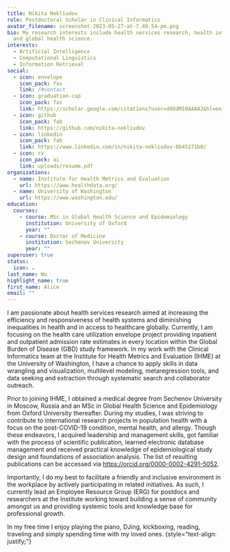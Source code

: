 ```yaml
---
title: Nikita Nekliudov
role: Postdoctoral Scholar in Clinical Informatics
avatar_filename: screenshot-2023-05-27-at-7.49.54-pm.png
bio: My research interests include health services research, health informatics,
  and global health science.
interests:
  - Artificial Intelligence
  - Computational Linguistics
  - Information Retrieval
social:
  - icon: envelope
    icon_pack: fas
    link: /#contact
  - icon: graduation-cap
    icon_pack: fas
    link: https://scholar.google.com/citations?user=d6DdM10AAAAJ&hl=en
  - icon: github
    icon_pack: fab
    link: https://github.com/nikita-nekliudov
  - icon: linkedin
    icon_pack: fab
    link: https://www.linkedin.com/in/nikita-nekliudov-8b45171b0/
  - icon: cv
    icon_pack: ai
    link: uploads/resume.pdf
organizations:
  - name: Institute for Health Metrics and Evaluation
    url: https://www.healthdata.org/
  - name: University of Washington
    url: https://www.washington.edu/
education:
  courses:
    - course: MSc in Global Health Science and Epidemiology
      institution: University of Oxford
      year: ""
    - course: Doctor of Medicine
      institution: Sechenov University
      year: ""
superuser: true
status:
  icon: ☕️
last_name: Wu
highlight_name: true
first_name: Alice
email: ""
---
```

I am passionate about health services research aimed at increasing the efficiency and responsiveness of health systems and diminishing inequalities in health and in access to healthcare globally. Currently, I am focusing on the health care utilization envelope project providing inpatient and outpatient admission rate estimates in every location within the Global Burden of Disease (GBD) study framework. In my work with the Clinical Informatics team at the Institute for Health Metrics and Evaluation (IHME) at the University of Washington, I have a chance to apply skills in data wrangling and visualization, multilevel modeling, metaregression tools, and data seeking and extraction through systematic search and collaborator outreach.

Prior to joining IHME, I obtained a medical degree from Sechenov University in Moscow, Russia and an MSc in Global Health Science and Epidemiology from Oxford University thereafter. During my studies, I was striving to contribute to international research projects in population health with a focus on the post-COVID-19 condition, mental health, and allergy. Though these endeavors, I acquired leadership and management skills, got familiar with the process of scientific publication, learned electronic database management and received practical knowledge of epidemiological study design and foundations of association analysis. The list of resulting publications can be accessed via https://orcid.org/0000-0002-4291-5052. 

Importantly, I do my best to facilitate a friendly and inclusive environment in the workplace by actively participating in related initiatives. As such, I currently lead an Employee Resource Group (ERG) for postdocs and researchers at the Institute working toward building a sense of community amongst us and providing systemic tools and knowledge base for professional growth.

In my free time I enjoy playing the piano, DJing, kickboxing, reading, traveling and simply spending time with my loved ones.
{style="text-align: justify;"}